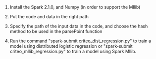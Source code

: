 1. Install the Spark 2.1.0, and Numpy (in order to support the Mllib)

2. Put the code and data in the right path

3. Specify the path of the input data in the code, and choose the hash method to be used in the parsePoint function

4. Run the command "spark-submit criteo_dist_regression.py" to train a model using distributed logistic regression or "spark-submit criteo_mllib_regression.py" to train a model using Spark Mllib.
